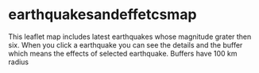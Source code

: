 # earthquakesandeffetcsmap
This leaflet map includes latest earthquakes whose magnitude grater then six. When you click a earthquake you can see the details and the buffer which means the effects of selected earthquake. Buffers have 100 km radius
